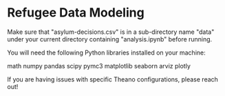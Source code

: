 # Refugee Data Modeling


Make sure that "asylum-decisions.csv" is in a sub-directory name "data" 
under your current directory containing "analysis.ipynb" before running.

You will need the following Python libraries installed on your machine:

math
numpy
pandas
scipy
pymc3
matplotlib
seaborn
arviz
plotly

If you are having issues with specific Theano configurations, please reach out!
